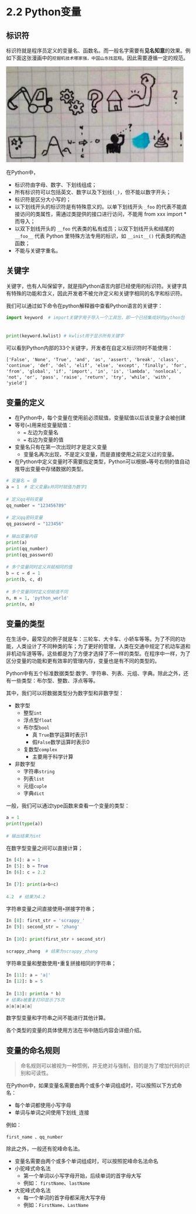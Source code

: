 # 2.2 Python变量

## 标识符

​	标识符就是程序员定义的变量名、函数名。而一般名字需要有**见名知意**的效果。例如下面这张漫画中的`挖掘机技术哪家强，中国山东找蓝翔`。因此需要遵循一定的规范。

![蓝翔漫画](./images/蓝翔漫画.jpeg)

在Python中，

- 标识符由字母、数字、下划线组成；
- 所有标识符可以包括英文、数字以及下划线`(_)`，但不能以数字开头；
- 标识符是区分大小写的；
- 以下划线开头的标识符是有特殊意义的。以单下划线开头 `_foo` 的代表不能直接访问的类属性，需通过类提供的接口进行访问，不能用 from xxx import * 而导入；
- 以双下划线开头的 `__foo` 代表类的私有成员；以双下划线开头和结尾的 `__foo__` 代表 Python 里特殊方法专用的标识，如 `__init__()` 代表类的构造函数；
- 不能与关键字重名。

## 关键字

​	关键字，也有人叫保留字，就是指Python语言内部已经使用的标识符。关键字具有特殊的功能和含义，因此开发者不被允许定义和关键字相同的名字和标识符。

我们可以通过如下命令在python解释器中查看Python语言的关键字：

```Python
import keyword  # import关键字用于导入一个工具包，即一个已经集成好的python包


print(keyword.kwlist) # kwlist用于显示所有关键字
```

可以看到Python内部的33个关键字，开发者在自定义标识符时不能使用：

```
['False', 'None', 'True', 'and', 'as', 'assert', 'break', 'class', 'continue', 'def', 'del', 'elif', 'else', 'except', 'finally', 'for', 'from', 'global', 'if', 'import', 'in', 'is', 'lambda', 'nonlocal', 'not', 'or', 'pass', 'raise', 'return', 'try', 'while', 'with', 'yield']
```

## 变量的定义

- 在Python中，每个变量在使用前必须赋值，变量赋值以后该变量才会被创建
- 等号(`=`)用来给变量赋值：
  - `=` 左边为变量名
  - `=` 右边为变量的值
- 变量名只有在第一次出现时才是定义变量
  - 变量名再次出现，不是定义变量，而是直接使用之前定义过的变量。
- 在Python中定义变量时不需要指定类型，Python可以根据`=`等号右侧的值自动推导出变量中存储数据的类型。

```python
# 变量名 = 值
a = 1  # 定义变量a并同时赋值为数字1

# 定义qq号码变量
qq_number = "123456789"

# 定义qq密码变量
qq_password = "123456"

# 输出变量内容
print(a)
print(qq_number)
print(qq_password)

# 多个变量同时定义并赋相同的值
b = c = d = 1
print(b, c, d)

# 多个变量同时定义但赋值不同
n, m = 1, 'python_world'
print(n, m)
```

## 变量的类型

​	在生活中，最常见的例子就是车：三轮车、大卡车、小轿车等等。为了不同的功能，人类设计了不同种类的车；为了更好的管理，人类在交通中规定了机动车道和非机动车道等等。这些都是为了方便才选择了不一样的类型。在程序中一样，为了区分变量的功能和更有效率的管理内存，变量也是有不同的类型的。

​	Python中有五个标准数据类型:数字、字符串、列表、元组、字典。除此之外，还有一些类型：布尔型、整数、浮点等等。

其中，我们可以将数据类型分为数字型和非数字型：

- 数字型
  - 整型`int`
  - 浮点型`float`
  - 布尔型`bool`
    - 真 `True`数学运算时表示1
    - 假`False`数学运算时表示0
  - 复数型`complex`
    - 主要用于科学计算
- 非数字型
  - 字符串`string`
  - 列表`list`
  - 元组`cuple`
  - 字典`dict`

一般，我们可以通过type函数来查看一个变量的类型：

```python
a = 1
print(type(a))

# 输出结果为int
```

在数字型变量之间可以直接计算；

```python
In [4]: a = 1
In [5]: b = True
In [6]: c = 2.2
    
In [7]: print(a+b+c)
    
4.2  # 结果为4.2
```

字符串变量之间直接使用`+`拼接字符串；

```python
In [8]: first_str = 'scrappy_'
In [9]: second_str = 'zhang'

In [10]: print(first_str + second_str)
    
scrappy_zhang  # 结果为scrappy_zhang
```

字符串变量和整数使用`*`重复拼接相同的字符串；

```python
In [11]: a = 'a|'
In [12]: b = 5

In [13]: print(a * b)
# 结果a被重复打印显示了5次
a|a|a|a|a|
```

数字型变量和字符串之间不能进行其他计算。

各个类型的变量的具体使用方法在书中随后内容会详细介绍。

## 变量的命名规则

> 命名规则可以被视为一种惯例，并无绝对与强制，目的是为了增加代码的识别和可读性。

在Python中，如果变量名需要由两个或多个单词组成时，可以按照以下方式命名：

- 每个单词都使用小写字母
- 单词与单词之间使用下划线`_`连接

例如：

```
first_name 、qq_number
```

除此之外，一般还有驼峰命名法。

- 变量名需要由两个或多个单词组成时，可以按照驼峰命名法命名
- 小驼峰式命名法
  - 第一个单词以小写字母开始，后续单词的首字母大写
  - 例如： `firstName`、`lastName`
- 大驼峰式命名法
  - 每一个单词的首字母都采用大写字母
  - 例如：`FirstName`、`LastName`


